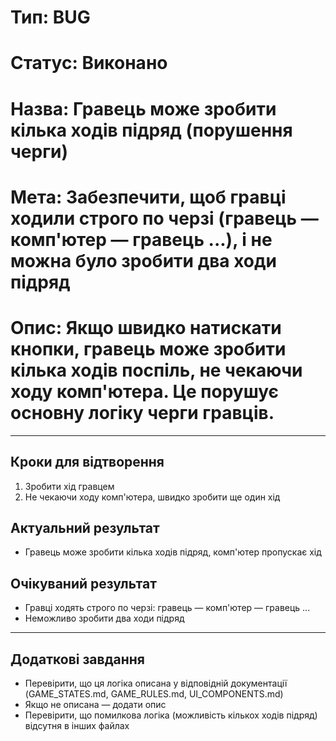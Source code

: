 # Тип: BUG
# Статус: Виконано
# Назва: Гравець може зробити кілька ходів підряд (порушення черги)
# Мета: Забезпечити, щоб гравці ходили строго по черзі (гравець — комп'ютер — гравець ...), і не можна було зробити два ходи підряд
# Опис: Якщо швидко натискати кнопки, гравець може зробити кілька ходів поспіль, не чекаючи ходу комп'ютера. Це порушує основну логіку черги гравців.

---

## Кроки для відтворення
1. Зробити хід гравцем
2. Не чекаючи ходу комп'ютера, швидко зробити ще один хід

## Актуальний результат
- Гравець може зробити кілька ходів підряд, комп'ютер пропускає хід

## Очікуваний результат
- Гравці ходять строго по черзі: гравець — комп'ютер — гравець ...
- Неможливо зробити два ходи підряд

---

## Додаткові завдання
- Перевірити, що ця логіка описана у відповідній документації (GAME_STATES.md, GAME_RULES.md, UI_COMPONENTS.md)
- Якщо не описана — додати опис
- Перевірити, що помилкова логіка (можливість кількох ходів підряд) відсутня в інших файлах 